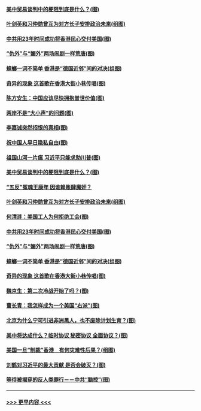 #### [美中贸易谈判中的梗阻到底是什么？(图)](../pages/p4/907791.md?t=09191255) 
#### [叶剑英和习仲勋曾互为对方长子安排政治未来(组图)](../pages/p4/907786.md?t=09191255) 
#### [中共用23年时间成功将香港民心交付美国(图)](../pages/p4/907698.md?t=09191255) 
#### [“仇外”与“媚外”两场闹剧一样荒唐(图)](../pages/p4/907689.md?t=09191255) 
#### [蟑螂一词不简单 香港是“德国近邻”间的对决(组图)](../pages/p4/907618.md?t=09191255) 
#### [奇异的现象 这首歌在香港大街小巷传唱(图)](../pages/p4/907583.md?t=09191255) 
#### [陈方安生：中国应该尽快拥抱普世价值(图)](../pages/p4/907826.md?t=09191255) 
#### [两岸不是“大小声”的问题(图)](../pages/p4/907825.md?t=09191255) 
#### [李嘉诚突然招恨的真相(图)](../pages/p4/907799.md?t=09191255) 
#### [祝中国人早日隐私自由(图)](../pages/p4/907797.md?t=09191255) 
#### [祖国山河一片瘟 习近平只能求助川普(图)](../pages/p4/907796.md?t=09191255) 
#### [美中贸易谈判中的梗阻到底是什么？(图)](../pages/p4/907791.md?t=09191255) 
#### [“五反”冤魂王康年 因谁赖账肆魔奸？](../pages/p4/907787.md?t=09191255) 
#### [叶剑英和习仲勋曾互为对方长子安排政治未来(组图)](../pages/p4/907786.md?t=09191255) 
#### [何清涟：美国工人为何拒绝工会(图)](../pages/p4/907701.md?t=09191255) 
#### [中共用23年时间成功将香港民心交付美国(图)](../pages/p4/907698.md?t=09191255) 
#### [“仇外”与“媚外”两场闹剧一样荒唐(图)](../pages/p4/907689.md?t=09191255) 
#### [蟑螂一词不简单 香港是“德国近邻”间的对决(组图)](../pages/p4/907618.md?t=09191255) 
#### [奇异的现象 这首歌在香港大街小巷传唱(图)](../pages/p4/907583.md?t=09191255) 
#### [魏京生：第二次冷战开始了吗？(图)](../pages/p4/907581.md?t=09191255) 
#### [曹长青：我怎样成为一个美国“右派”(图)](../pages/p4/907580.md?t=09191255) 
#### [北京为什么宁可引进非洲黑人，也不废除计划生育？(图)](../pages/p4/907577.md?t=09191255) 
#### [美中将达成什么？临时协议 秘密协议 全面协议？(图)](../pages/p4/907576.md?t=09191255) 
#### [美国一旦“制裁”香港　有何灾难性后果？(组图)](../pages/p4/907575.md?t=09191255) 
#### [刘鹤对习近平的最大贡献 是否会破灭？(图)](../pages/p4/907509.md?t=09191255) 
#### [等待被揭穿的反人类罪行－－中共“脑控”(图)](../pages/p4/907167.md?t=09191255) 

----
#### [ >>> 更早内容 <<< ](../indexes/p4-earlier.md)
